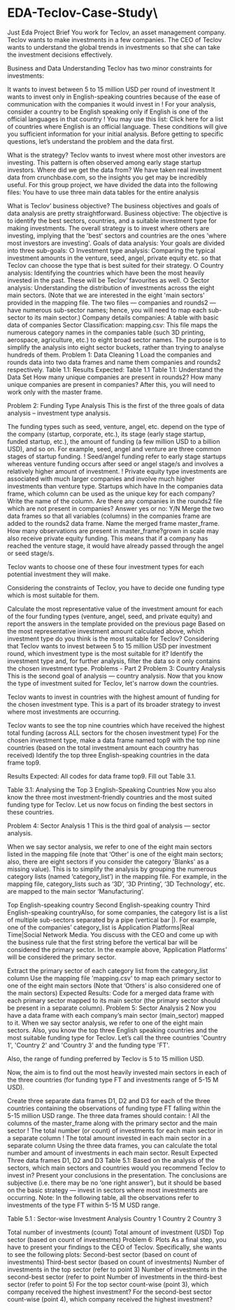 # EDA-Teclov-Case-Study\

Just Eda Project Brief You work for Teclov, an asset management company. Teclov wants to make investments in a few companies. The CEO of Teclov wants to understand the global trends in investments so that she can take the investment decisions effectively.

Business and Data Understanding Teclov has two minor constraints for investments:

It wants to invest between 5 to 15 million USD per round of investment
It wants to invest only in English-speaking countries because of the ease of communication with the companies it would invest in ! For your analysis, consider a country to be English speaking only if English is one of the official languages in that country ! You may use this list: Click here for a list of countries where English is an official language.
These conditions will give you sufficient information for your initial analysis. Before getting to specific questions, let’s understand the problem and the data first.

What is the strategy? Teclov wants to invest where most other investors are investing. This pattern is often observed among early stage startup investors.
Where did we get the data from? We have taken real investment data from crunchbase.com, so the insights you get may be incredibly useful. For this group project, we have divided the data into the following files:
You have to use three main data tables for the entire analysis

What is Teclov’ business objective? The business objectives and goals of data analysis are pretty straightforward.
Business objective: The objective is to identify the best sectors, countries, and a suitable investment type for making investments. The overall strategy is to invest where others are investing, implying that the 'best' sectors and countries are the ones 'where most investors are investing'.
Goals of data analysis: Your goals are divided into three sub-goals: ○ Investment type analysis: Comparing the typical investment amounts in the venture, seed, angel, private equity etc. so that Teclov can choose the type that is best suited for their strategy. ○ Country analysis: Identifying the countries which have been the most heavily invested in the past. These will be Teclov’ favourites as well. ○ Sector analysis: Understanding the distribution of investments across the eight main sectors. (Note that we are interested in the eight 'main sectors' provided in the mapping file. The two files — companies and rounds2 — have numerous sub-sector names; hence, you will need to map each sub-sector to its main sector.)
Company details companies: A table with basic data of companies
Sector Classification: mapping.csv: This file maps the numerous category names in the companies table (such 3D printing, aerospace, agriculture, etc.) to eight broad sector names. The purpose is to simplify the analysis into eight sector buckets, rather than trying to analyse hundreds of them. Problem 1: Data Cleaning 1
Load the companies and rounds data into two data frames and name them companies and rounds2 respectively.
Table 1.1:
Results Expected: Table 1.1 Table 1.1: Understand the Data Set How many unique companies are present in rounds2? How many unique companies are present in companies?
After this, you will need to work only with the master frame.

Problem 2: Funding Type Analysis This is the first of the three goals of data analysis – investment type analysis.

The funding types such as seed, venture, angel, etc. depend on the type of the company (startup, corporate, etc.), its stage (early stage startup, funded startup, etc.), the amount of funding (a few million USD to a billion USD), and so on. For example, seed, angel and venture are three common stages of startup funding. ! Seed/angel funding refer to early stage startups whereas venture funding occurs after seed or angel stage/s and involves a relatively higher amount of investment. ! Private equity type investments are associated with much larger companies and involve much higher investments than venture type. Startups which have In the companies data frame, which column can be used as the unique key for each company? Write the name of the column. Are there any companies in the rounds2 file which are not present in companies? Answer yes or no: Y/N Merge the two data frames so that all variables (columns) in the companies frame are added to the rounds2 data frame. Name the merged frame master_frame. How many observations are present in master_frame?grown in scale may also receive private equity funding. This means that if a company has reached the venture stage, it would have already passed through the angel or seed stage/s.

Teclov wants to choose one of these four investment types for each potential investment they will make.

Considering the constraints of Teclov, you have to decide one funding type which is most suitable for them.

Calculate the most representative value of the investment amount for each of the four funding types (venture, angel, seed, and private equity) and report the answers in the template provided on the previous page
Based on the most representative investment amount calculated above, which investment type do you think is the most suitable for Teclov?
Considering that Teclov wants to invest between 5 to 15 million USD per investment round, which investment type is the most suitable for it? Identify the investment type and, for further analysis, filter the data so it only contains the chosen investment type. Problems - Part 2 Problem 3: Country Analysis This is the second goal of analysis — country analysis.
Now that you know the type of investment suited for Teclov, let's narrow down the countries.

Teclov wants to invest in countries with the highest amount of funding for the chosen investment type. This is a part of its broader strategy to invest where most investments are occurring.

Teclov wants to see the top nine countries which have received the highest total funding (across ALL sectors for the chosen investment type)
For the chosen investment type, make a data frame named top9 with the top nine countries (based on the total investment amount each country has received)
Identify the top three English-speaking countries in the data frame top9.

Results Expected: All codes for data frame top9. Fill out Table 3.1.

Table 3.1: Analysing the Top 3 English-Speaking Countries
Now you also know the three most investment-friendly countries and the most suited funding type for Teclov. Let us now focus on finding the best sectors in these countries.

Problem 4: Sector Analysis 1 This is the third goal of analysis — sector analysis.

When we say sector analysis, we refer to one of the eight main sectors listed in the mapping file (note that ‘Other’ is one of the eight main sectors; also, there are eight sectors if you consider the category 'Blanks' as a missing value). This is to simplify the analysis by grouping the numerous category lists (named ‘category_list’) in the mapping file. For example, in the mapping file, category_lists such as ‘3D’, ‘3D Printing’, ‘3D Technology’, etc. are mapped to the main sector ‘Manufacturing’.

Top English-speaking country
Second English-speaking country
Third English-speaking countryAlso, for some companies, the category list is a list of multiple sub-sectors separated by a pipe (vertical bar |). For example, one of the companies’ category_list is Application Platforms|Real Time|Social Network Media.
You discuss with the CEO and come up with the business rule that the first string before the vertical bar will be considered the primary sector. In the example above, ‘Application Platforms’ will be considered the primary sector.

Extract the primary sector of each category list from the category_list column
Use the mapping file 'mapping.csv' to map each primary sector to one of the eight main sectors (Note that ‘Others’ is also considered one of the main sectors) Expected Results: Code for a merged data frame with each primary sector mapped to its main sector (the primary sector should be present in a separate column).
Problem 5: Sector Analysis 2 Now you have a data frame with each company’s main sector (main_sector) mapped to it. When we say sector analysis, we refer to one of the eight main sectors. Also, you know the top three English speaking countries and the most suitable funding type for Teclov. Let’s call the three countries 'Country 1', 'Country 2' and 'Country 3' and the funding type 'FT'.

Also, the range of funding preferred by Teclov is 5 to 15 million USD.

Now, the aim is to find out the most heavily invested main sectors in each of the three countries (for funding type FT and investments range of 5-15 M USD).

Create three separate data frames D1, D2 and D3 for each of the three countries containing the observations of funding type FT falling within the 5-15 million USD range. The three data frames should contain: ! All the columns of the master_frame along with the primary sector and the main sector ! The total number (or count) of investments for each main sector in a separate column ! The total amount invested in each main sector in a separate column Using the three data frames, you can calculate the total number and amount of investments in each main sector. Result Expected
Three data frames D1, D2 and D3
Table 5.1: Based on the analysis of the sectors, which main sectors and countries would you recommend Teclov to invest in? Present your conclusions in the presentation. The conclusions are subjective (i.e. there may be no ‘one right answer’), but it should be based on the basic strategy — invest in sectors where most investments are occurring.
Note: In the following table, all the observations refer to investments of the type FT within 5-15 M USD range.

Table 5.1 : Sector-wise Investment Analysis Country 1 Country 2 Country 3

Total number of investments (count)
Total amount of investment (USD)
Top sector (based on count of investments) Problem 6: Plots As a final step, you have to present your findings to the CEO of Teclov. Specifically, she wants to see the following plots:
Second-best sector (based on count of investments)
Third-best sector (based on count of investments)
Number of investments in the top sector (refer to point 3)
Number of investments in the second-best sector (refer to point
Number of investments in the third-best sector (refer to point 5)
For the top sector count-wise (point 3), which company received the highest investment?
For the second-best sector count-wise (point 4), which company received the highest investment?
